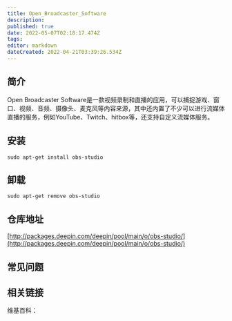 ```yaml
---
title: Open_Broadcaster_Software
description: 
published: true
date: 2022-05-07T02:18:17.474Z
tags: 
editor: markdown
dateCreated: 2022-04-21T03:39:26.534Z
---
```


## 简介

Open Broadcaster Software是一款视频录制和直播的应用，可以捕捉游戏、窗口、视频、音频、摄像头、麦克风等内容来源，其中还内置了不少可以进行流媒体直播的服务，例如YouTube、Twitch、hitbox等，还支持自定义流媒体服务。

## 安装

`sudo apt-get install obs-studio`

## 卸载

`sudo apt-get remove obs-studio`

## 仓库地址

[http://packages.deepin.com/deepin/pool/main/o/obs-studio/](http://packages.deepin.com/deepin/pool/main/o/obs-studio/)


## 常见问题


## 相关链接

维基百科：